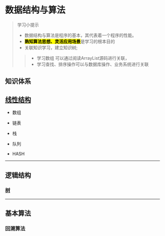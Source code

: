 # 数据结构与算法

>
> 学习小提示
>
> * 数据结构与算法是程序的基本，其代表着一个程序的性能。
> * <mark>**熟知算法思想、灵活应用场景**</mark>是学习的根本目的
> * 关联知识学习，建立知识树;
>
> > * 学习数组 可以通过阅读ArrayList源码进行关联，
> >* 学习查找、排序操作可以与数据库操作、业务系统进行关联

## 知识体系

## [线性结构](linearity/线性结构.md)

* 数组

* 链表

* 栈

* 队列

* HASH

****

## 逻辑结构

### [树](logic/树.md)

****

## 基本算法

### 回溯算法